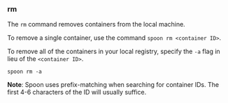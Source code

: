 ### rm

The `rm` command removes containers from the local machine. 

To remove a single container, use the command `spoon rm <container ID>`. 

To remove all of the containers in your local registry, specify the `-a` flag in lieu of the `<container ID>`. 

	spoon rm -a

**Note**: Spoon uses prefix-matching when searching for container IDs.  The first 4-6 characters of the ID will usually suffice. 